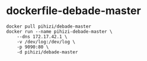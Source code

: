 dockerfile-debade-master
========================

    docker pull pihizi/debade-master
    docker run --name pihizi-debade-master \
        --dns 172.17.42.1 \
        -v /dev/log:/dev/log \
        -p 9090:80 \
        -d pihizi/debade-master
